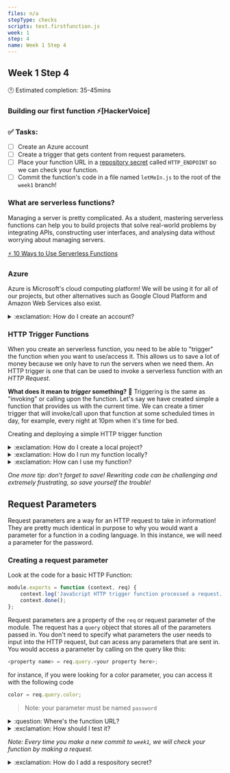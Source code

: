 ```yaml
---
files: n/a
stepType: checks
scripts: test.firstfunction.js
week: 1
step: 4
name: Week 1 Step 4
---
```


## Week 1 Step 4

🕐 Estimated completion: 35-45mins

### Building our first function ⚡[HackerVoice]

### ✅  Tasks:
- [ ]  Create an Azure account
- [ ]  Create a trigger that gets content from request parameters.
- [ ]  Place your function URL in a [repository secret](https://docs.github.com/en/actions/reference/encrypted-secrets#creating-encrypted-secrets-for-a-repository) called `HTTP_ENDPOINT` so we can check your function.
- [ ]  Commit the function's code in a file named `letMeIn.js` to the root of the `week1` branch!

### What are serverless functions?

Managing a server is pretty complicated. As a student, mastering serverless functions can help you to build projects that solve real-world problems by integrating APIs, constructing user interfaces, and analysing data without worrying about managing servers.

[⚡️ 10 Ways to Use Serverless Functions](https://dev.to/aws/10-ways-to-use-serverless-functions-bme)


### Azure

Azure is Microsoft's cloud computing platform! We will be using it for all of our projects, but other alternatives such as Google Cloud Platform and Amazon Web Services also exist.


<details>
<summary>:exclamation: How do I create an account?</summary>
    </br>

1. To create an Azure account, go to: https://azure.microsoft.com/en-us/free/ and press **Start free** to be relocated to a signup page.

![register](https://user-images.githubusercontent.com/69332964/113362023-5dadbf80-931b-11eb-814c-5ec22c2f818d.png)

2. After signing in with your Microsoft account and filling in your personal details, you will be asked to add a credit card.

> Rest assured, this is only for security purposes (preventing multiple free accounts per person), and **you won't be charged** unless you choose to buy a premium account, which we do not need for this course. 

If you need some help navigating Azure, check out this super helpful [resource](https://azure.microsoft.com/en-us/get-started/) provided by Microsoft.
<br><br/>
</details>

### HTTP Trigger Functions

When you create an serverless function, you need to be able to "trigger" the function when you want to use/access it. This allows us to save a lot of money because we only have to run the servers when we need them. An HTTP trigger is one that can be used to invoke a serverless function with an *HTTP Request*.


**What does it mean to *trigger* something?** 🤔 Triggering is the same as "invoking" or calling upon the function. Let's say we have created simple a function that provides us with the current time. We can create a timer trigger that will invoke/call upon that function at some scheduled times in day, for example, every night at 10pm when it's time for bed.

Creating and deploying a simple HTTP trigger function
<details>
<summary>:exclamation: How do I create a local project?</summary>
  </br>
1. Choose the Azure icon in the Activity bar, then in the Azure: Functions area, select the Create new project... icon.
   
![create new project](https://docs.microsoft.com/en-us/azure/azure-functions/media/functions-create-first-function-vs-code/create-new-project.png)

2. Choose a directory location for your project workspace and choose Select.
3. Provide the following information at the prompts:

* Select a language for your function project: Choose JavaScript.

 * Select a template for your project's first function: Choose HTTP trigger.

 * Provide a function name: Type HttpExample.

 * Authorization level: Choose Anonymous, which enables anyone to call your function endpoint. To learn about authorization level, see Authorization keys.

 * Select how you would like to open your project: Choose Add to workspace.

4. Using this information, Visual Studio Code generates an Azure Functions project with an HTTP trigger. You can view the local project files in the Explorer. To learn more about files that are created, see Generated project files.
<details>
<summary>:exclamation: Publish the Project to Azure</summary>
In this section, you create a function app and related resources in your Azure subscription and then deploy your code.

1. Choose the Azure icon in the Activity bar, then in the Azure: Functions area, choose the Deploy to function app... button.
2. Provide the following information at the prompts:
    * **Select folder**: Choose a folder from your workspace or browse to one that contains your function app. You won't see this if you already have a valid function app opened.
    * **Select subscription**: Choose the subscription to use. You won't see this if you only have one subscription.
    * **Select Function App in Azure**: Choose + Create new Function App. (Don't choose the Advanced option, which isn't covered in this article.)
    * **Enter a globally unique name for the function app:** Type a name that is valid in a URL path. The name you type is validated to make sure that it's unique in Azure Functions.
    * **Select a runtime**: Choose the version of Node.js you've been running on locally. You can use the node --version command to check your version.
    * **Select a location for new resources**: For better performance, choose a [region](https://azure.microsoft.com/en-us/global-infrastructure/geographies/) near you.

</details>
</details>
<details>
<summary>:exclamation: How do I run my function locally?</summary>
  </br>
Visual Studio Code integrates with Azure Functions Core tools to let you run this project on your local development computer before you publish to Azure.

1. To call your function, press F5 to start the function app project. Output from Core Tools is displayed in the Terminal panel. Your app starts in the Terminal panel. You can see the URL endpoint of your HTTP-triggered function running locally.
![running in command line](https://docs.microsoft.com/en-us/azure/includes/media/functions-run-function-test-local-vs-code/functions-vscode-f5.png)
If you have trouble running on Windows, make sure that the default terminal for Visual Studio Code isn't set to WSL Bash.
2. With Core Tools running, go to the Azure: Functions area. Under Functions, expand Local Project > Functions. Right-click (Windows) or Ctrl - click (macOS) the HttpExample function and choose Execute Function Now....
![executing function](https://docs.microsoft.com/en-us/azure/includes/media/functions-run-function-test-local-vs-code/execute-function-now.png)
3. In Enter request body you see the request message body value of { "name": "Azure" }. Press Enter to send this request message to your function.

You could have instead sent an HTTP GET request to the http://localhost:7071/api/HttpExample address in a web browser.
4. When the function executes locally and returns a response, a notification is raised in Visual Studio Code. Information about the function execution is shown in Terminal panel.
5. Press Ctrl + C to stop Core Tools and disconnect the debugger.

After you've verified that the function runs correctly on your local computer, it's time to use Visual Studio Code to publish the project directly to Azure.

<details>
<summary>:exclamation: Sign in Azure</summary>
  </br>
Before you can publish your app, you must sign in to Azure.

1. If you aren't already signed in, choose the Azure icon in the Activity bar, then in the Azure: Functions area, choose Sign in to Azure.... If you don't already have one, you can [Create a free Azure account](https://azure.microsoft.com/en-us/free/). Students can [create a free Azure account for Students](https://azure.microsoft.com/en-us/free/students/).
![signing into azure](https://docs.microsoft.com/en-us/azure/includes/media/functions-sign-in-vs-code/functions-sign-into-azure.png)
If you're already signed in, go to the next section.
2. When prompted in the browser, choose your Azure account and sign in using your Azure account credentials.
3. After you've successfully signed in, you can close the new browser window. The subscriptions that belong to your Azure account are displayed in the Side bar.
</details>

</details>
<details>
<summary>:exclamation: How can I use my function?</summary>
  </br>
  
Let's try triggering this function! Click on the "Get function URL" button and copy the function url, then go ahead and paste it into a new tab. You will be able to see this in the log in your Azure portal, every time your trigger the function.

![trigger the function](https://media.giphy.com/media/gK86LCd5HiEUpz1t0i/giphy.gif)

First let's try to understand what is happening here:

```javascript
module.exports = async function (context, req) {
    context.log('JavaScript HTTP trigger function processed a request.');

    const name = (req.query.name || (req.body && req.body.name));
    const responseMessage = name
        ? "Hello, " + name + ". This HTTP triggered function executed successfully."
        : "This HTTP triggered function executed successfully. Pass a name in the query string or in the request body for a personalized response.";

    context.res = {
        // status: 200, /* Defaults to 200 */
        body: responseMessage
    };
}
```

The context.log statement at the top of the function is there to indicate to the developer (you) anytime a trigger has been made. Next, we have a constant variable called name that can be passed in through the query parameters (the Input section when you click "Test & Run").

Below this, we have a "conditional ternary operator" which allows us to make a simple conditional statement (if something is true, do this, else/otherwise do that) efficiently.

```javascript

//condition: if name exists
name
//? is chosen if the condition evaluates to true
? "Hello, " + name + ". This HTTP triggered function executed successfully."
//: is chosen if the condition evaluates to false
: "This HTTP triggered function executed successfully. Pass a name in the query string or in the request body for a personalized response.";

```

In this case, we have additionally assigned the results of that conditional ternary statement to another variable called `responseMessage` so that we can return the result of the Azure Function using `context.res`.

Once you have made sure that the function is saved, let's try running it again but now with new query parameters. In the variable definition of `name` we enable the function get the value of `name` in two ways. Let's test it out:
1. In the input, create a new Query parameter with the Name "name" and your name for the Value.

<img width="300" alt="query parameters" src="https://user-images.githubusercontent.com/28051494/114982357-34754f00-9e44-11eb-95c1-f4fbae1bcb40.png">

2. Run the function and check the HTTP response content - make sure that the output now contains your name.

<img width="300" alt="output" src="https://user-images.githubusercontent.com/28051494/114982672-9930a980-9e44-11eb-94f6-fc9d786c7fa5.png">

3. Next, let's try to use the body to change the name. In the input body, change "Azure" to another name (a different name) in double quotes and run the function. You should notice that the output still contains the first name you provided. Check out the code and see if you can figure out why this is.

<details>
<summary>:question: Why does the function output prioritize the Query parameter over the body parameter?</summary>
  </br>
  
```javascript
const name = (req.query.name || (req.body && req.body.name));
```

In the name variable definition you will see that or || operator. This indicates that the value of name can either be `req.query.name` or `req.body && req.body.name`. Because of the order of the options, it will take the first value if the first value exists. Thus, if we want to use the body, we will need to remove the name parameter from the query.
<br><br/>
</details>

4. In the Input, remove the name query parameter and try running the function again.

<img width="300" alt="output" src="https://media.giphy.com/media/0FDszXrBqNmV9xR8Dp/giphy.gif">

Try editing this function on your own! *(Don't forget to save when you make changes!)*


<br><br/>
</details>

*One more tip: don’t forget to save! Rewriting code can be challenging and extremely frustrating, so save yourself the trouble!*

## Request Parameters

Request parameters are a way for an HTTP request to take in information! They are pretty much identical in purpose to why you would want a parameter for a function in a coding language. In this instance, we will need a parameter for the password.

### Creating a request parameter
Look at the code for a basic HTTP Function:

```javascript
module.exports = function (context, req) {
    context.log('JavaScript HTTP trigger function processed a request.');
    context.done();
};
```
Request parameters are a property of the `req` or request parameter of the module. The request has a `query` object that stores all of the parameters passed in. You don't need to specify what parameters the user needs to input into the HTTP request, but can acess any parameters that are sent in. You would access a parameter by calling on the query like this:
```javascript
<property name> = req.query.<your property here>;
```
for instance, if you were looking for a color parameter, you can access it with the following code
```javascript
color = req.query.color;
```
> Note: your parameter must be named `password`

<details>
<summary>:question: Where's the function URL?</summary>
    </br>

Go to the function trigger you are working on, and find this button above the code.
![code](https://user-images.githubusercontent.com/69332964/99188529-73369a00-272a-11eb-93df-04fdce5381df.png)
<br><br/>
</details>

<details>
<summary>:exclamation: How should I test it?</summary>
    </br>

**Option 1:**
Paste the *function url* directly in your browser and add the query parameters to the end of the url: `&param_name=param_value`. Text with the current time should appear.

**Option 2:**
Use **Postman**! Paste the *function url* and make a GET request. In the output box, you should get something like this:
![image](https://user-images.githubusercontent.com/69332964/113361613-63ef6c00-931a-11eb-9380-7d58a3dea1b4.png)
<br><br/>
</details>


*Note: Every time you make a new commit to `week1`, we will check your function by making a request.*

<details>
<summary>:exclamation: How do I add a respository secret?</summary>
    </br>

[Here are some steps:](https://docs.github.com/en/actions/reference/encrypted-secrets#creating-encrypted-secrets-for-a-repository)  
1. On GitHub, navigate to the main page of the repository.
2. Under your repository name, click `Settings`.
![settings](https://docs.github.com/assets/images/help/repository/repo-actions-settings.png)
3. In the left sidebar, click Secrets.
4. Click New repository secret.
5. Type a name for your secret in the Name input box.
6. Enter the value for your secret.
7. Click Add secret.
<br><br/>
</details>

